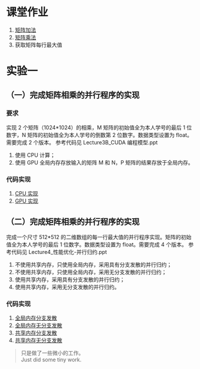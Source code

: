 # 课堂作业

1. [矩阵加法](https://github.com/sudrizzz/ParallelComputing/blob/main/classwork/01/matrix_addition.cu)
2. [矩阵乘法](https://github.com/sudrizzz/ParallelComputing/blob/main/classwork/02/matrix_multiplication.cu)
3. 获取矩阵每行最大值

# 实验一

## （一）完成矩阵相乘的并行程序的实现

### 要求

实现 2 个矩阵（1024\*1024）的相乘，M 矩阵的初始值全为本人学号的最后 1 位数字，N 矩阵的初始值全为本人学号的倒数第 2 位数字。数据类型设置为 float。需要完成 2 个版本。
参考代码见 Lecture3B_CUDA 编程模型.ppt

1. 使用 CPU 计算；
2. 使用 GPU 全局内存存放输入的矩阵 M 和 N，P 矩阵的结果存放于全局内存。

### 代码实现

1. [CPU 实现](https://github.com/sudrizzz/ParallelComputing/blob/main/experiment/01/matrix_multiplication_host.c)
2. [GPU 实现](https://github.com/sudrizzz/ParallelComputing/blob/main/experiment/01/matrix_multiplication_device.cu)

## （二）完成矩阵相乘的并行程序的实现

完成一个尺寸 512\*512 的二维数组的每一行最大值的并行程序实现。矩阵的初始值全为本人学号的最后 1 位数字。数据类型设置为 float。需要完成 4 个版本。
参考代码见 Lecture4\_性能优化-并行归约.ppt

1. 不使用共享内存，只使用全局内存，采用具有分支发散的并行归约；
2. 不使用共享内存，只使用全局内存，采用无分支发散的并行归约；
3. 使用共享内存，采用具有分支发散的并行归约；
4. 使用共享内存，采用无分支发散的并行归约。

### 代码实现

1. [全局内存分支发散](https://github.com/sudrizzz/ParallelComputing/blob/main/experiment/01/reduction.cu)
2. [全局内存无分支发散](https://github.com/sudrizzz/ParallelComputing/blob/main/experiment/01/none_reduction.cu)
3. [共享内存分支发散](https://github.com/sudrizzz/ParallelComputing/blob/main/experiment/01/reduction_shared.cu)
4. [共享内存无分支发散](https://github.com/sudrizzz/ParallelComputing/blob/main/experiment/01/none_reduction_shared.cu)

> 只是做了一些微小的工作。  
> Just did some tiny work.

